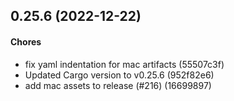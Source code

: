 ## 0.25.6 (2022-12-22)

#### Chores

* fix yaml indentation for mac artifacts (55507c3f)
* Updated Cargo version to v0.25.6 (952f82e6)
* add mac assets to release (#216) (16699897)

